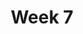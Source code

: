 ---
    title: Week 7
    weekNumber: 7
    days:
      - date: 2024-2-19
        events:
          
          "No Lecture (Presidents‘ Day)":
      - date: 2024-2-21
        events:
          "**LEC 17**{: .label .label-lecture } The Central Limit Theorem":
            "[CIT 14.4-14.5](https://inferentialthinking.com/chapters/14/4/Central_Limit_Theorem.html)"
                
          "<small><i><span style='display: inline-block; padding-left: 80px'><b>Keywords:</b> interpreting CIs, robust vs. sensitive, center, standard deviation, Chebyshev </span></i></small>":
      - date: 2024-2-22
        events:
          
          "**HW 4**{: .label .label-hw } **Simulation, Sampling, Bootstrapping**":
      - date: 2024-2-23
        events:
          "**LEC 18**{: .label .label-lecture } Choosing Sample Sizes, Statistical Models":
            "[CIT 14.6](https://inferentialthinking.com/chapters/14/6/Choosing_a_Sample_Size.html), [11.1](https://inferentialthinking.com/chapters/11/1/Assessing_a_Model.html)"
                
          "<small><i><span style='display: inline-block; padding-left: 80px'><b>Keywords:</b> standard deviation of 0s and 1s, np.random.multinomial, Robert Swain jury panel </span></i></small>":
---